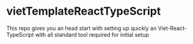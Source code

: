 # vietTemplateReactTypeScript
This repo gives you an head start with setting up quickly an Viet-React-TypeScript with all standard tool required for initial setup
